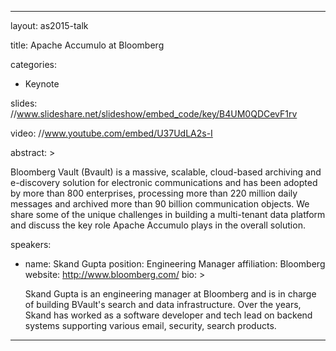 ---

layout: as2015-talk

title: Apache Accumulo at Bloomberg

categories:
  - Keynote

slides: //www.slideshare.net/slideshow/embed_code/key/B4UM0QDCevF1rv

video: //www.youtube.com/embed/U37UdLA2s-I

abstract: >
  
  Bloomberg Vault (Bvault) is a massive, scalable, cloud-based archiving and e-discovery solution for electronic communications and has been adopted by more than 800 enterprises, processing more than 220 million daily messages and archived more than 90 billion communication objects. We share some of the unique challenges in building a multi-tenant data platform and discuss the key role Apache Accumulo plays in the overall solution.

speakers:
  
  - name: Skand Gupta
    position: Engineering Manager
    affiliation: Bloomberg
    website: http://www.bloomberg.com/
    bio: >

      Skand Gupta is an engineering manager at Bloomberg and is in charge of building BVault's search and data infrastructure. Over the years, Skand has worked as a software developer and tech lead on backend systems supporting various email, security, search products.
---